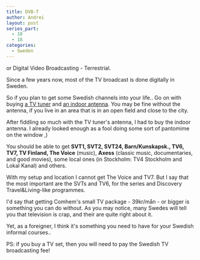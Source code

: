 ```yaml
---
title: DVB-T
author: Andrei
layout: post
series_part:
  - 18
  - 18
categories:
  - Sweden
---
```

or Digital Video Broadcasting - Terrestrial.

Since a few years now, most of the TV broadcast is done digitally in Sweden.

So if you plan to get some Swedish channels into your life.. Go on with buying [a TV tuner][1] and [an indoor antenna][2]. You may be fine without the antenna, if you live in an area that is in an open field and close to the city.

After fiddling so much with the TV tuner's antenna, I had to buy the indoor antenna. I already looked enough as a fool doing some sort of pantomime on the window ,)

You should be able to get **SVT1, SVT2, SVT24, Barn/Kunskapsk., TV6, TV7, TV Finland, The Voice** (music), **Axess** (classic music, documentaries, and good movies), some local ones (in Stockholm: TV4 Stockholm and Lokal Kanal) and others.



With my setup and location I cannot get The Voice and TV7. But I say that the most important are the SVTs and TV6, for the series and Discovery Travel&Living-like programmes.

I'd say that getting Comhem's small TV package - 39kr/mån - or bigger is something you can do without. As you may notice, many Swedes will tell you that television is crap, and their are quite right about it.

Yet, as a foreigner, I think it's something you need to have for your Swedish informal courses..

PS: if you buy a TV set, then you will need to pay the Swedish TV broadcasting fee!

 [1]: http://www.onoff.com/online/se/inet.nsf/vProd/58274?opendocument&markID=20-95-82
 [2]: http://www.onoff.com/online/se/inet.nsf/vProd/39513?opendocument&markID=10-65-10